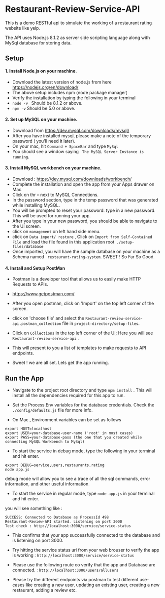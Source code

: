 # Restaurant-Review-Service-API

This is a demo RESTful api to simulate the working of a restaurant rating website like yelp.

The API uses Node.js 8.1.2 as server side scripting language along with MySql database for storing data.


## Setup

#### 1. Install Node.js on your machine.
-	Download the latest version of node.js from here https://nodejs.org/en/download/
-	The above setup includes npm (node package manager)
-   Verify the installation by typing the following in your terminal
-   `node -v ` Should be 8.1.2 or above.
-   ` npm -v ` Should be 5.0 or above.

#### 2. Set up MySQL on your machine.
-	Download from https://dev.mysql.com/downloads/mysql/
-	After you have installed mysql, please make a note of the temporary password ( you'll need it later).
-   On your mac, hit `Command + SpaceBar` and type `MySql`
-   You should see a window saying ` The MySQL Server Instance is running`.


#### 3. Install MySQL workbench on your machine.
- Download : https://dev.mysql.com/downloads/workbench/
- Complete the installation and open the app from your Apps drawer on Mac.
- Click on thr ` + ` next to MySQL Connections.
- In the password section, type in the temp password that was generated while installing MySQL.
- You will be prompted to reset your password. type in a new password. This will be used for running your app.
- After you type in your new password, you should be able to navigate to the UI screen.
- click on `management` on left hand side menu.
- click on `Data import/ restore` , Click on `Import from Self-Contained File` and load the file found in this application root` ./setup-files/database`
- Once imported, you will have the sample database on your machine as a Schema named ` restaurant-rating-system`. SWEET ! So Far So Good.

#### 4. Install and Setup PostMan
- Postman is a developer tool that allows us to easily make HTTP Requests to APIs.
- https://www.getpostman.com/
- After you open postman, click on 'Import' on the top left corner of the screen.
- click on 'choose file' and select the ` Restaurant-review-service-api.postman_collection ` file in  `project-directory/setup-files`.
- Click on `Collections` in the top left corner of the UI; Here you will see `Restaurant-review-service-api` .
- This will present to you a list of templates to make requests to API endpoints.

- Sweet ! we are all set. Lets get the app running.

## Run the App

- Navigate to the project root directory and type ` npm install ` . This will install all the dependencies required for this app to run.

- Set the Process.Env variables for the database credentials. Check the ` ./config/defaults.js ` file for more info.

- On Mac , Environment variables can be set as follows

```
export HOST=localhost
export USER=your-database-user-name ('root' in most cases)
export PASS=your-database-pass (the one that you created while connecting MySQL Workbench to MySql)
```

- To start the service in debug mode, type the following in your terminal and hit enter.
```
export DEBUG=service,users,restaurants,rating
node app.js
```
debug mode will allow you to see a trace of all the sql commands, error information, and other useful information.

- To start the service in regular mode, type ` node app.js ` in your terminal and hit enter.

you will see something like :

```
SUCCESS: Connected to Database as ProcessId 498
Restaurant-Review-API started. Listening on port 3000
Test check : http://localhost:3000/service/service-status
```


- This confirms that your app successfully connected to the database and is listening on port 3000.

- Try hitting the service status uri from your web brouser to verify the app is working : ` http://localhost:3000/service/service-status `

- Please use the following route co verify that the app and Database are connected. : ` http://localhost:3000/users/allusers `

- Please try the different endpoints via postman to test different use-cases like creating a new user, updating an existing user, creating a new restaurant, adding a review etc.
